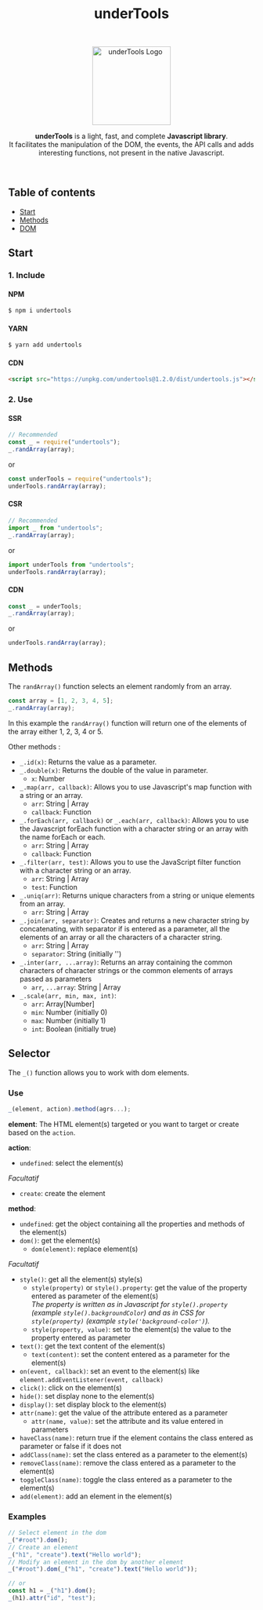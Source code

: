 <h1 align="center">underTools</h1>

<br>

<p align="center">
  <a href="#">
    <img src="https://elliot-sutton.com/src/img/undertools.png" alt="underTools Logo" width="160">
  </a>
</p>

<p align="center">
  <strong>underTools</strong> is a light, fast, and complete <strong>Javascript library</strong>.
  <br>
  It facilitates the manipulation of the DOM, the events, the API calls and adds interesting functions, not present in the native Javascript.
</p>

<br>

## Table of contents

- [Start](#start)
- [Methods](#functions)
- [DOM](#dom)

## Start

### 1. Include

#### NPM

```bash
$ npm i undertools
```

#### YARN

```bash
$ yarn add undertools
```

#### CDN

```html
<script src="https://unpkg.com/undertools@1.2.0/dist/undertools.js"></script>
```

### 2. Use

#### SSR

```js
// Recommended
const _ = require("undertools");
_.randArray(array);
```

or

```js
const underTools = require("undertools");
underTools.randArray(array);
```

#### CSR

```js
// Recommended
import _ from "undertools";
_.randArray(array);
```

or

```js
import underTools from "undertools";
underTools.randArray(array);
```

#### CDN

```js
const _ = underTools;
_.randArray(array);
```

or

```js
underTools.randArray(array);
```

## Methods

The `randArray()` function selects an element randomly from an array.

```js
const array = [1, 2, 3, 4, 5];
_.randArray(array);
```

In this example the `randArray()` function will return one of the elements of the array either 1, 2, 3, 4 or 5.

Other methods :

- `_.id(x)`: Returns the value as a parameter.
- `_.double(x)`: Returns the double of the value in parameter.
  - `x`: Number
- `_.map(arr, callback)`: Allows you to use Javascript's map function with a string or an array.
  - `arr`: String | Array
  - `callback`: Function
- `_.forEach(arr, callback)` or `_.each(arr, callback)`: Allows you to use the Javascript forEach function with a character string or an array with the name forEach or each.
  - `arr`: String | Array
  - `callback`: Function
- `_.filter(arr, test)`: Allows you to use the JavaScript filter function with a character string or an array.
  - `arr`: String | Array
  - `test`: Function
- `_.uniq(arr)`: Returns unique characters from a string or unique elements from an array.
  - `arr`: String | Array
- `_.join(arr, separator)`: Creates and returns a new character string by concatenating, with separator if is entered as a parameter, all the elements of an array or all the characters of a character string.
  - `arr`: String | Array
  - `separator`: String (initially '')
- `_.inter(arr, ...array)`: Returns an array containing the common characters of character strings or the common elements of arrays passed as parameters
  - `arr`, `...array`: String | Array
- `_.scale(arr, min, max, int)`: 
  - `arr`: Array[Number]
  - `min`: Number (initially 0)
  - `max`: Number (initially 1)
  - `int`: Boolean (initially true)

## Selector

The `_()` function allows you to work with dom elements.

### Use

```js
_(element, action).method(agrs...);
```

**element**: The HTML element(s) targeted or you want to target or create based on the `action`.

**action**:

- `undefined`: select the element(s)

_Facultatif_

- `create`: create the element

**method**:

- `undefined`: get the object containing all the properties and methods of the element(s)
- `dom()`: get the element(s)
  - `dom(element)`: replace element(s)

_Facultatif_

- `style()`: get all the element(s) style(s)
  - `style(property)` or `style().property`: get the value of the property entered as parameter of the element(s)\
    _The property is written as in Javascript for `style().property` (example `style().backgroundColor`) and as in CSS for `style(property)` (example `style('background-color')`)._
  - `style(property, value)`: set to the element(s) the value to the property entered as parameter
- `text()`: get the text content of the element(s)
  - `text(content)`: set the content entered as a parameter for the element(s)
- `on(event, callback)`: set an event to the element(s) like `element.addEventListener(event, callback)`
- `click()`: click on the element(s)
- `hide()`: set display none to the element(s)
- `display()`: set display block to the element(s)
- `attr(name)`: get the value of the attribute entered as a parameter
  - `attr(name, value)`: set the attribute and its value entered in parameters
- `haveClass(name)`: return true if the element contains the class entered as parameter or false if it does not
- `addClass(name)`: set the class entered as a parameter to the element(s)
- `removeClass(name)`: remove the class entered as a parameter to the element(s)
- `toggleClass(name)`: toggle the class entered as a parameter to the element(s)
- `add(element)`: add an element in the element(s)

### Examples

```js
// Select element in the dom
_("#root").dom();
// Create an element
_("h1", "create").text("Hello world");
// Modify an element in the dom by another element
_("#root").dom(_("h1", "create").text("Hello world"));

// or
const h1 = _("h1").dom();
_(h1).attr("id", "test");
```
